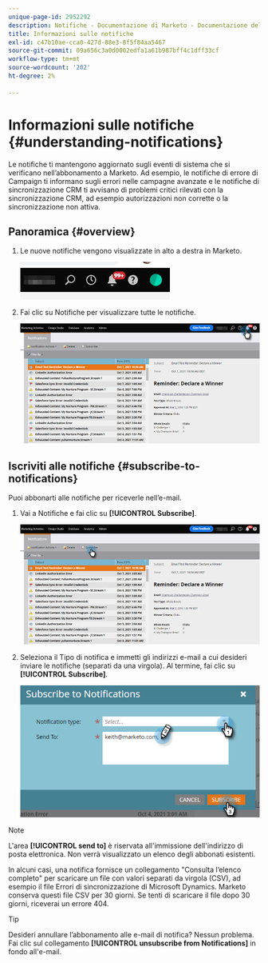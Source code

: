 ```yaml
---
unique-page-id: 2952292
description: Notifiche - Documentazione di Marketo - Documentazione del prodotto
title: Informazioni sulle notifiche
exl-id: c47b10ae-cca0-427d-88e3-8f5f84aa5467
source-git-commit: 09a656c3a0d0002edfa1a61b987bff4c1dff33cf
workflow-type: tm+mt
source-wordcount: '202'
ht-degree: 2%

---
```


# Informazioni sulle notifiche {#understanding-notifications}

Le notifiche ti mantengono aggiornato sugli eventi di sistema che si verificano nell’abbonamento a Marketo. Ad esempio, le notifiche di errore di Campaign ti informano sugli errori nelle campagne avanzate e le notifiche di sincronizzazione CRM ti avvisano di problemi critici rilevati con la sincronizzazione CRM, ad esempio autorizzazioni non corrette o la sincronizzazione non attiva.

## Panoramica {#overview}

1. Le nuove notifiche vengono visualizzate in alto a destra in Marketo.

   ![](assets/understanding-notifications-1.png)

1. Fai clic su Notifiche per visualizzare tutte le notifiche.

   ![](assets/understanding-notifications-2.png)

## Iscriviti alle notifiche {#subscribe-to-notifications}

Puoi abbonarti alle notifiche per riceverle nell’e-mail.

1. Vai a Notifiche e fai clic su **[!UICONTROL Subscribe]**.

   ![](assets/understanding-notifications-3.png)

1. Seleziona il Tipo di notifica e immetti gli indirizzi e-mail a cui desideri inviare le notifiche (separati da una virgola). Al termine, fai clic su **[!UICONTROL Subscribe]**.

   ![](assets/understanding-notifications-4.png)

>[!NOTE]
>
>L&#39;area **[!UICONTROL send to]** è riservata all&#39;immissione dell&#39;indirizzo di posta elettronica. Non verrà visualizzato un elenco degli abbonati esistenti.

In alcuni casi, una notifica fornisce un collegamento &quot;Consulta l’elenco completo&quot; per scaricare un file con valori separati da virgola (CSV), ad esempio il file Errori di sincronizzazione di Microsoft Dynamics. Marketo conserva questi file CSV per 30 giorni. Se tenti di scaricare il file dopo 30 giorni, riceverai un errore 404.

>[!TIP]
>
>Desideri annullare l’abbonamento alle e-mail di notifica? Nessun problema. Fai clic sul collegamento **[!UICONTROL unsubscribe from Notifications]** in fondo all&#39;e-mail.
